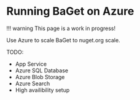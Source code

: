 # Running BaGet on Azure

!!! warning
    This page is a work in progress!

Use Azure to scale BaGet to nuget.org scale.

TODO:

* App Service
* Azure SQL Database
* Azure Blob Storage
* Azure Search
* High availibility setup